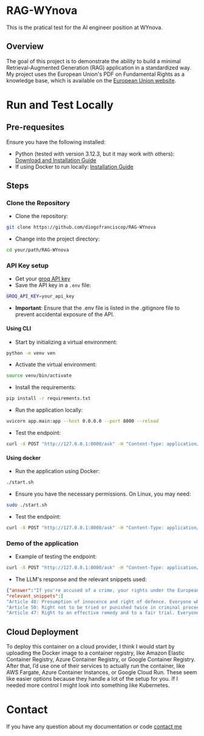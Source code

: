 # RAG-WYnova
This is the pratical test for the AI engineer position at WYnova.

## Overview
The goal of this project is to demonstrate the ability to build a minimal Retrieval-Augmented Generation (RAG) application in a standardized way. 
My project uses the European Union's PDF on Fundamental Rights as a knowledge base, which is available on the [European Union website](https://eur-lex.europa.eu/legal-content/EN/TXT/?uri=CELEX%3A12012P%2FTXT).

# Run and Test Locally
## Pre-requesites
Ensure you have the following installed:
- Python (tested with version 3.12.3, but it may work with others): [Download and Installation Guide](https://www.python.org/downloads/)
- If using Docker to run locally: [Installation Guide](https://docs.docker.com/engine/install/)

## Steps
### Clone the Repository
- Clone the repository:
```bash
git clone https://github.com/diogofranciscop/RAG-WYnova
```
- Change into the project directory:
``` bash
cd your/path/RAG-WYnova
```
### API Key setup
- Get your [groq API key](https://console.groq.com/keys)
- Save the API key in a `.env` file:
```bash
GROQ_API_KEY=your_api_key
```
- **Important**: Ensure that the .env file is listed in the .gitignore file to prevent accidental exposure of the API.
#### Using CLI
- Start by initializing a virtual environment:
```bash
python -m venv ven
```
- Activate the virtual environment:
```bash
source venv/bin/activate
```
- Install the requirements:
```bash
pip install -r requirements.txt
```
- Run the application locally:
```bash
uvicorn app.main:app --host 0.0.0.0 --port 8000 --reload
```
- Test the endpoint:
```bash
curl -X POST "http://127.0.0.1:8000/ask" -H "Content-Type: application/json" -d '{"question": "write here your question"}'
```

#### Using docker
- Run the application using Docker:
```bash
./start.sh
```
- Ensure you have the necessary permissions. On Linux, you may need:
```bash
sudo ./start.sh
```
- Test the endpoint:
```bash
curl -X POST "http://127.0.0.1:8000/ask" -H "Content-Type: application/json" -d '{"question": "write here your question"}'
```

### Demo of the application
- Example of testing the endpoint:
```bash
curl -X POST "http://127.0.0.1:8000/ask" -H "Content-Type: application/json" -d '{"question": "If Im accused of a crime what are my rights?"}'
```
- The LLM's response and the relevant snippets used:
```Json
{"answer":"If you're accused of a crime, your rights under the European Union's Fundamental Rights include:\n\n1. **Presumption of innocence**: You are presumed innocent until proven guilty according to law (Article 48).\n2. **Right to defense**: Your rights of defense are guaranteed, and you have the right to be advised, defended, and represented (Article 48 and Article 47).\n3. **Right to a fair trial**: You are entitled to a fair and public hearing within a reasonable time by an independent and impartial tribunal (Article 47).\n4. **Right to an effective remedy**: You have the right to an effective remedy before a tribunal if your rights and freedoms are violated (Article 47).\n5. **Protection against double jeopardy**: You cannot be tried or punished twice for the same offense (Article 50).\n6. **Access to legal aid**: If you lack sufficient resources, legal aid shall be made available to ensure effective access to justice (Article 47).",
"relevant_snippets":[
"Article 48: Presumption of innocence and right of defence. Everyone who has been charged shall be presumed innocent until proved guilty according to law. Respect for the rights of the defence of anyone who has been charged shall be guaranteed.",
"Article 50: Right not to be tried or punished twice in criminal proceedings for the same criminal offence. No one shall be liable to be tried or punished again in criminal proceedings for an offence for which he or she has already been finally acquitted or convicted within the Union in accordance with the law. ",
"Article 47: Right to an effective remedy and to a fair trial. Everyone whose rights and freedoms guaranteed by the law of the Union are violated has the right to an effective remedy before a tribunal in compliance with the conditions laid down in this Article. Everyone is entitled to a fair and public hearing within a reasonable time by an independent and impartial tribunal previously established by law. Everyone shall have the possibility of being advised, defended and represented. Legal aid shall be made available to those who lack sufficient resources in so far as such aid is necessary to ensure effective access to justice."
```

## Cloud Deployment
To deploy this container on a cloud provider, I think I would start by uploading the Docker image to a container registry, like Amazon Elastic Container Registry, Azure Container Registry, or Google Container Registry. After that, I’d use one of their services to actually run the container, like AWS Fargate, Azure Container Instances, or Google Cloud Run. These seem like easier options because they handle a lot of the setup for you. If I needed more control I might look into something like Kubernetes.

# Contact
If you have any question about my documentation or code [contact me](mailto:diogofranciscop@hotmail.com)
